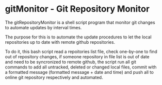 # gitMonitor - Git Repository Monitor

The gitRepositoryMonitor is a shell script program that monitor git changes to automate updates by interval times.

The purpose for this  is to automate the update procedures to let the local repositories up to date with remote github repositories.

To do it, this bash script read a repoitories list file, check one-by-one to find out of repository changes, if someone repository in file list is out of date and need to be syncronized to remote github, the script run all git commands to add all untracked, deleted or changed local files, commit with a formatted message (formatted message + date and time) and push all to online git repository respectively and automated.
